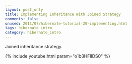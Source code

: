 ```yaml
---           
layout: post_only
title: Implementing Inheritance With Joined Strategy
comments: false
unused: 2011/07/hibernate-tutorial-20-implementing.html
tags: hibernate intro
category: hibernate_intro
---
```


Joined inheritance strategy.

{% include youtube.html param="o1b3HFIlDS0" %}